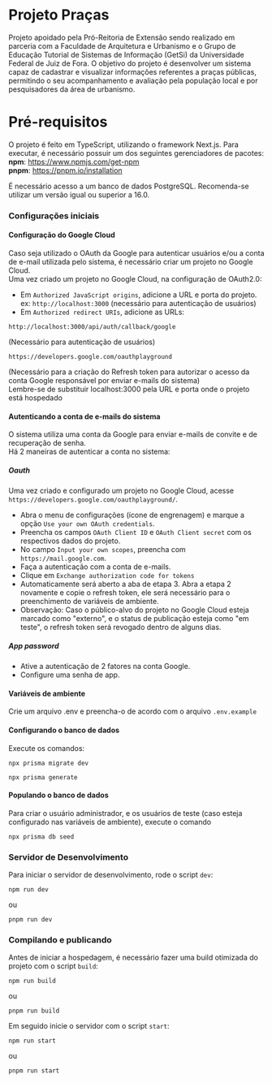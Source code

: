 # Projeto Praças

Projeto apoidado pela Pró-Reitoria de Extensão sendo realizado em parceria com a Faculdade de Arquitetura e Urbanismo e o Grupo de Educação Tutorial de Sistemas de Informação (GetSi) da Universidade Federal de Juiz de Fora. O objetivo do projeto é desenvolver um sistema capaz de cadastrar e visualizar informações referentes a praças públicas, permitindo o seu acompanhamento e avaliação pela população local e por pesquisadores da área de urbanismo.

# Pré-requisitos

O projeto é feito em TypeScript, utilizando o framework Next.js. Para executar, é necessário possuir um dos seguintes gerenciadores de pacotes: <br>
**npm**: https://www.npmjs.com/get-npm <br>
**pnpm**: https://pnpm.io/installation

É necessário acesso a um banco de dados PostgreSQL. Recomenda-se utilizar um versão igual ou superior a 16.0.

### Configurações iniciais

#### Configuração do Google Cloud

Caso seja utilizado o OAuth da Google para autenticar usuários e/ou a conta de e-mail utilizada pelo sistema, é necessário criar um projeto no Google Cloud.
<br>
Uma vez criado um projeto no Google Cloud, na configuração de OAuth2.0: <br>

- Em `Authorized JavaScript origins`, adicione a URL e porta do projeto. ex: `http://localhost:3000` (necessário para autenticação de usuários)
  <br>
- Em `Authorized redirect URIs`, adicione as URLs:

```
http://localhost:3000/api/auth/callback/google
```

(Necessário para autenticação de usuários)

```
https://developers.google.com/oauthplayground
```

(Necessário para a criação do Refresh token para autorizar o acesso da conta Google responsável por enviar e-mails do sistema)
<br>
Lembre-se de substituir localhost:3000 pela URL e porta onde o projeto está hospedado
<br>

#### Autenticando a conta de e-mails do sistema

O sistema utiliza uma conta da Google para enviar e-mails de convite e de recuperação de senha.
<br>
Há 2 maneiras de autenticar a conta no sistema:

##### Oauth

Uma vez criado e configurado um projeto no Google Cloud, acesse `https://developers.google.com/oauthplayground/`.

- Abra o menu de configurações (ícone de engrenagem) e marque a opção `Use your own OAuth credentials`.
- Preencha os campos `OAuth Client ID` e `OAuth Client secret` com os respectivos dados do projeto.
- No campo `Input your own scopes`, preencha com `https://mail.google.com`.
- Faça a autenticação com a conta de e-mails.
- Clique em `Exchange authorization code for tokens`
- Automaticamente será aberto a aba de etapa 3. Abra a etapa 2 novamente e copie o refresh token, ele será necessário para o preenchimento de variáveis de ambiente.
- Observação: Caso o público-alvo do projeto no Google Cloud esteja marcado como "externo", e o status de publicação esteja como "em teste", o refresh token será revogado dentro de alguns dias.

##### App password

- Ative a autenticação de 2 fatores na conta Google.
- Configure uma senha de app.

#### Variáveis de ambiente

Crie um arquivo .env e preencha-o de acordo com o arquivo `.env.example`

#### Configurando o banco de dados

Execute os comandos:

```
npx prisma migrate dev
```

```
npx prisma generate
```

#### Populando o banco de dados

Para criar o usuário administrador, e os usuários de teste (caso esteja configurado nas variáveis de ambiente), execute o comando

```
npx prisma db seed
```

### Servidor de Desenvolvimento

Para iniciar o servidor de desenvolvimento, rode o script `dev`:

```
npm run dev
```

ou

```
pnpm run dev
```

### Compilando e publicando

Antes de iniciar a hospedagem, é necessário fazer uma build otimizada do projeto com o script `build`:

```
npm run build
```

ou

```
pnpm run build
```

Em seguido inicie o servidor com o script `start`:

```
npm run start
```

ou

```
pnpm run start
```
